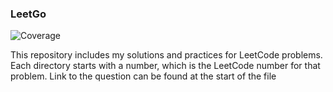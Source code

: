 ### LeetGo
![Coverage](https://img.shields.io/badge/Coverage-97.9%25-brightgreen)


This repository includes my solutions and practices for LeetCode problems.
Each directory starts with a number, which is the LeetCode number for that problem.
Link to the question can be found at the start of the file
